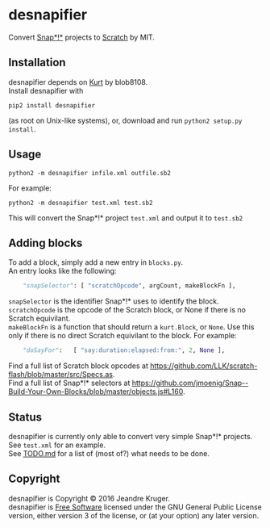 # desnapifier
Convert [Snap*!*](http://snap.berkeley.edu) projects to [Scratch](http://scratch.mit.edu) by MIT.
## Installation
desnapifier depends on [Kurt](http://github.com/tjvr/kurt) by blob8108.  
Install desnapifier with
```
pip2 install desnapifier
```
\(as root on Unix-like systems\), or, download and run `python2 setup.py install`.
## Usage
```
python2 -m desnapifier infile.xml outfile.sb2
```
For example:
```
python2 -m desnapifier test.xml test.sb2
```
This will convert the Snap*!* project `test.xml` and output it to `test.sb2`
## Adding blocks
To add a block, simply add a new entry in `blocks.py`.  
An entry looks like the following:
```py
    "snapSelector": [ "scratchOpcode", argCount, makeBlockFn ],
```
`snapSelector` is the identifier Snap*!* uses to identify the block.  
`scratchOpcode` is the opcode of the Scratch block, or None if there is no Scratch equivilant.  
`makeBlockFn` is a function that should return a `kurt.Block`, or `None`. Use this only if there is no direct Scratch equivilant to the block.
For example:
```py
    "doSayFor":   [ "say:duration:elapsed:from:", 2, None ],
```
Find a full list of Scratch block opcodes at https://github.com/LLK/scratch-flash/blob/master/src/Specs.as.  
Find a full list of Snap*!* selectors at https://github.com/jmoenig/Snap--Build-Your-Own-Blocks/blob/master/objects.js#L160.
## Status
desnapifier is currently only able to convert very simple Snap*!* projects.  
See `test.xml` for an example.  
See [TODO.md](http://github.com/Jonathan50/desnapifier/blob/master/TODO.md) for a list of \(most of?\) what needs to be done.
## Copyright
desnapifier is Copyright &copy; 2016 Jeandre Kruger.  
desnapifier is [Free Software](http://gnu.org/philosophy/free-sw.html) licensed under the GNU General Public License version, either version 3 of the license, or \(at your option\) any later version.
